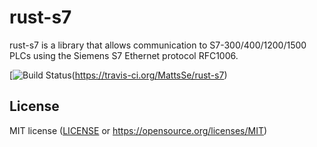 # rust-s7
rust-s7 is a library that allows communication to S7-300/400/1200/1500 PLCs using the Siemens S7 Ethernet protocol RFC1006.

[![Build Status](https://travis-ci.org/MattsSe/rust-s7.svg)(https://travis-ci.org/MattsSe/rust-s7)

## License
MIT license ([LICENSE](LICENSE) or
   https://opensource.org/licenses/MIT)
